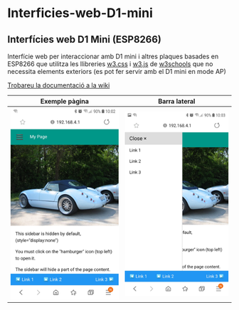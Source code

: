 # Interficies-web-D1-mini
## Interfícies web D1 Mini (ESP8266)

Interfície web per interaccionar amb D1 mini i altres plaques basades en ESP8266 que utilitza les llibreries [w3.css](https://www.w3schools.com/w3css/default.asp) i [w3.js](https://www.w3schools.com/w3js/default.asp) de [w3schools](https://www.w3schools.com/) que no necessita elements exteriors (es pot fer servir amb el D1 mini en mode AP)

[Trobareu la documentació a la wiki](https://github.com/jorts64/Interficies-web-D1-mini/wiki)


| Exemple pàgina | Barra lateral |
|----------------|---------------|
| ![pàgina model](https://github.com/jorts64/Interficies-web-D1-mini/blob/master/images/Screenshot_20200313-100252_Samsung%20Internet.jpg) | ![menu lateral](https://github.com/jorts64/Interficies-web-D1-mini/blob/master/images/Screenshot_20200313-100303_Samsung%20Internet.jpg) |  

